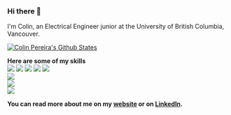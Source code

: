 ### Hi there 👋

I'm Colin, an Electrical Engineer junior at the University of British Columbia, Vancouver. 

[![Colin Pereira's Github States](https://github-readme-stats.vercel.app/api?username=colinpereira&show_icons=true&theme=dracula)](https://github.com/colinpereira/github-readme-stats)

**Here are some of my skills** <br />
![](https://img.shields.io/badge/Code-Python-informational?style=flat&logo=<LOGO_NAME>&logoColor=white&color=0584ed)
![](https://img.shields.io/badge/Code-Javascript-informational?style=flat&logo=<LOGO_NAME>&logoColor=white&color=0584ed)
![](https://img.shields.io/badge/Code-C-informational?style=flat&logo=<LOGO_NAME>&logoColor=white&color=0584ed)
![](https://img.shields.io/badge/Code-HTML-informational?style=flat&logo=<LOGO_NAME>&logoColor=white&color=0584ed)
![](https://img.shields.io/badge/Code-CSS-informational?style=flat&logo=<LOGO_NAME>&logoColor=white&color=0584ed)
<br/>
![](https://img.shields.io/badge/Library-React-informational?style=flat&logo=<LOGO_NAME>&logoColor=white&color=0584ed)
<br/>
![](https://img.shields.io/badge/Database-MySQL-informational?style=flat&logo=<LOGO_NAME>&logoColor=white&color=0584ed)
<br/>
![](https://img.shields.io/badge/Tools-Insomnia-informational?style=flat&logo=<LOGO_NAME>&logoColor=white&color=0584ed)

**You can read more about me on my [website](https://www.pereiracolin.com) or on [LinkedIn](https://www.linkedin.com/in/colinpereira/).**

